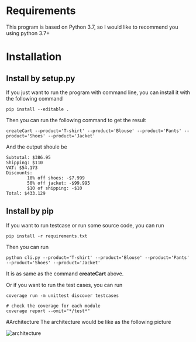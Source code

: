 # Requirements
This program is based on Python 3.7, so I would like to recommend you using python 3.7+
# Installation
## Install by setup.py
If you just want to run the program with command line, you can install it with the following command
```shell script
pip install --editable .
```
Then you can run the following command to get the result
```shell script
createCart --product='T-shirt' --product='Blouse' --product='Pants' --product='Shoes' --product='Jacket'
```
And the output shoule be
```shell script
Subtotal: $386.95
Shipping: $110
VAT: $54.173
Discounts:
        10% off shoes: -$7.999
        50% off jacket: -$99.995
        $10 of shipping: -$10
Total: $433.129
```

## Install by pip
If you want to run testcase or run some source code, you can run
```shell script
pip install -r requirements.txt
```
Then you can run
```shell script
python cli.py --product='T-shirt' --product='Blouse' --product='Pants' --product='Shoes' --product='Jacket'
```
It is as same as the command **createCart** above.

Or if you want to run the test cases, you can run
```shell script
coverage run -m unittest discover testcases

# check the coverage for each module
coverage report --omit="*/test*"

```
#Architecture
The architecture would be like as the following picture

![architecture](https://user-images.githubusercontent.com/49432155/203371632-7c0fbc58-8fc4-4630-9b09-cd566ce607c6.png)